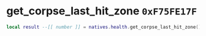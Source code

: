 # get_corpse_last_hit_zone `0xF75FE17F`

```lua
local result --[[ number ]] = natives.health.get_corpse_last_hit_zone()
```